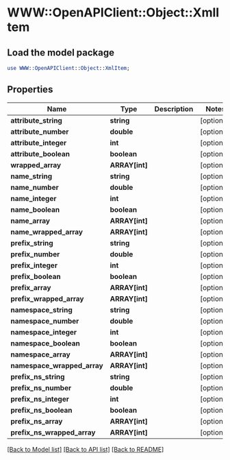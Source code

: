 # WWW::OpenAPIClient::Object::XmlItem

## Load the model package
```perl
use WWW::OpenAPIClient::Object::XmlItem;
```

## Properties
Name | Type | Description | Notes
------------ | ------------- | ------------- | -------------
**attribute_string** | **string** |  | [optional] 
**attribute_number** | **double** |  | [optional] 
**attribute_integer** | **int** |  | [optional] 
**attribute_boolean** | **boolean** |  | [optional] 
**wrapped_array** | **ARRAY[int]** |  | [optional] 
**name_string** | **string** |  | [optional] 
**name_number** | **double** |  | [optional] 
**name_integer** | **int** |  | [optional] 
**name_boolean** | **boolean** |  | [optional] 
**name_array** | **ARRAY[int]** |  | [optional] 
**name_wrapped_array** | **ARRAY[int]** |  | [optional] 
**prefix_string** | **string** |  | [optional] 
**prefix_number** | **double** |  | [optional] 
**prefix_integer** | **int** |  | [optional] 
**prefix_boolean** | **boolean** |  | [optional] 
**prefix_array** | **ARRAY[int]** |  | [optional] 
**prefix_wrapped_array** | **ARRAY[int]** |  | [optional] 
**namespace_string** | **string** |  | [optional] 
**namespace_number** | **double** |  | [optional] 
**namespace_integer** | **int** |  | [optional] 
**namespace_boolean** | **boolean** |  | [optional] 
**namespace_array** | **ARRAY[int]** |  | [optional] 
**namespace_wrapped_array** | **ARRAY[int]** |  | [optional] 
**prefix_ns_string** | **string** |  | [optional] 
**prefix_ns_number** | **double** |  | [optional] 
**prefix_ns_integer** | **int** |  | [optional] 
**prefix_ns_boolean** | **boolean** |  | [optional] 
**prefix_ns_array** | **ARRAY[int]** |  | [optional] 
**prefix_ns_wrapped_array** | **ARRAY[int]** |  | [optional] 

[[Back to Model list]](../README.md#documentation-for-models) [[Back to API list]](../README.md#documentation-for-api-endpoints) [[Back to README]](../README.md)


